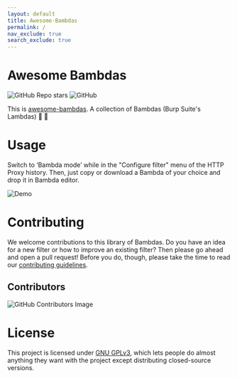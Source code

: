 ```yaml
---
layout: default
title: Awesome-Bambdas
permalink: /
nav_exclude: true
search_exclude: true
---
```


# Awesome Bambdas
![GitHub Repo stars](https://img.shields.io/github/stars/254Labs/awesome-bambdas) ![GitHub](https://img.shields.io/github/license/254Labs/awesome-bambdas)

This is [awesome-bambdas](https://254Labs.github.io/awesome-bambdas"). A collection of Bambdas (Burp Suite's Lambdas) 🤖 👾

# Usage
Switch to ‘Bambda mode’ while in the "Configure filter" menu of the HTTP Proxy history. Then, just copy or download a Bambda of your choice and drop it in Bambda editor.

![Demo](/awesome-bambdas/assets/images/usage.png)

# Contributing
We welcome contributions to this library of Bambdas. Do you have an idea for a new filter or how to improve an existing filter? Then please go ahead and open a pull request! Before you do, though, please take the time to read our [contributing guidelines](https://github.com/254Labs/awesome-bambdas/blob/main/CONTRIBUTING.md).

## Contributors
![GitHub Contributors Image](https://contrib.rocks/image?repo=254Labs/awesome-bambdas)

# License
This project is licensed under [GNU GPLv3](https://github.com/254Labs/awesome-bambdas/blob/main/LICENSE), which lets people do almost anything they want with the project except distributing closed-source versions.
